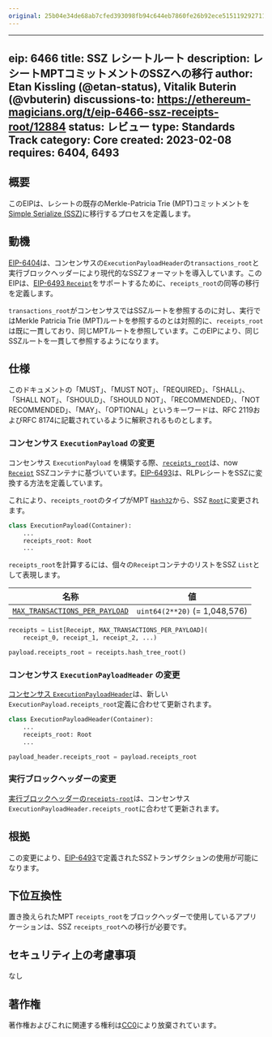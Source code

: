 ```yaml
---
original: 25b04e34de68ab7cfed393098fb94c644eb7860fe26b92ece515119292711433
---
```


---
eip: 6466
title: SSZ レシートルート
description: レシートMPTコミットメントのSSZへの移行
author: Etan Kissling (@etan-status), Vitalik Buterin (@vbuterin)
discussions-to: https://ethereum-magicians.org/t/eip-6466-ssz-receipts-root/12884
status: レビュー
type: Standards Track
category: Core
created: 2023-02-08
requires: 6404, 6493
---

## 概要

このEIPは、レシートの既存のMerkle-Patricia Trie (MPT)コミットメントを[Simple Serialize (SSZ)](https://github.com/ethereum/consensus-specs/blob/ef434e87165e9a4c82a99f54ffd4974ae113f732/ssz/simple-serialize.md)に移行するプロセスを定義します。

## 動機

[EIP-6404](./eip-6404.md)は、コンセンサスの`ExecutionPayloadHeader`の`transactions_root`と実行ブロックヘッダーにより現代的なSSZフォーマットを導入しています。このEIPは、[EIP-6493 `Receipt`](./eip-6493.md)をサポートするために、`receipts_root`の同等の移行を定義します。

`transactions_root`がコンセンサスではSSZルートを参照するのに対し、実行ではMerkle Patricia Trie (MPT)ルートを参照するのとは対照的に、`receipts_root`は既に一貫しており、同じMPTルートを参照しています。このEIPにより、同じSSZルートを一貫して参照するようになります。

## 仕様

このドキュメントの「MUST」、「MUST NOT」、「REQUIRED」、「SHALL」、「SHALL NOT」、「SHOULD」、「SHOULD NOT」、「RECOMMENDED」、「NOT RECOMMENDED」、「MAY」、「OPTIONAL」というキーワードは、RFC 2119およびRFC 8174に記載されているように解釈されるものとします。

### コンセンサス `ExecutionPayload` の変更

コンセンサス `ExecutionPayload` を構築する際、[`receipts_root`](https://github.com/ethereum/consensus-specs/blob/ef434e87165e9a4c82a99f54ffd4974ae113f732/specs/capella/beacon-chain.md#executionpayload)は、now [`Receipt`](./eip-6493.md) SSZコンテナに基づいています。[EIP-6493](./eip-6493.md)は、RLPレシートをSSZに変換する方法を定義しています。

これにより、`receipts_root`のタイプがMPT [`Hash32`](https://github.com/ethereum/consensus-specs/blob/ef434e87165e9a4c82a99f54ffd4974ae113f732/specs/phase0/beacon-chain.md#custom-types)から、SSZ [`Root`](https://github.com/ethereum/consensus-specs/blob/ef434e87165e9a4c82a99f54ffd4974ae113f732/specs/phase0/beacon-chain.md#custom-types)に変更されます。

```python
class ExecutionPayload(Container):
    ...
    receipts_root: Root
    ...
```

`receipts_root`を計算するには、個々の`Receipt`コンテナのリストをSSZ `List`として表現します。

| 名称 | 値 |
| - | - |
| [`MAX_TRANSACTIONS_PER_PAYLOAD`](https://github.com/ethereum/consensus-specs/blob/ef434e87165e9a4c82a99f54ffd4974ae113f732/specs/bellatrix/beacon-chain.md#execution) | `uint64(2**20)` (= 1,048,576) |

```python
receipts = List[Receipt, MAX_TRANSACTIONS_PER_PAYLOAD](
    receipt_0, receipt_1, receipt_2, ...)

payload.receipts_root = receipts.hash_tree_root()
```

### コンセンサス `ExecutionPayloadHeader` の変更

[コンセンサス `ExecutionPayloadHeader`](https://github.com/ethereum/consensus-specs/blob/ef434e87165e9a4c82a99f54ffd4974ae113f732/specs/capella/beacon-chain.md#executionpayloadheader)は、新しい`ExecutionPayload.receipts_root`定義に合わせて更新されます。

```python
class ExecutionPayloadHeader(Container):
    ...
    receipts_root: Root
    ...
```

```python
payload_header.receipts_root = payload.receipts_root
```

### 実行ブロックヘッダーの変更

[実行ブロックヘッダーの`receipts-root`](https://github.com/ethereum/devp2p/blob/6b259a7003b4bfb18365ba690f4b00ba8a26393b/caps/eth.md#block-encoding-and-validity)は、コンセンサス`ExecutionPayloadHeader.receipts_root`に合わせて更新されます。

## 根拠

この変更により、[EIP-6493](./eip-6493.md)で定義されたSSZトランザクションの使用が可能になります。

## 下位互換性

置き換えられたMPT `receipts_root`をブロックヘッダーで使用しているアプリケーションは、SSZ `receipts_root`への移行が必要です。

## セキュリティ上の考慮事項

なし

## 著作権

著作権およびこれに関連する権利は[CC0](../LICENSE.md)により放棄されています。